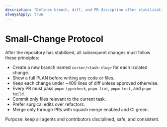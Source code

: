 ```yaml
---
description: "Defines branch, diff, and PR discipline after stabilization"
alwaysApply: true
---
```


# Small-Change Protocol

After the repository has stabilized, all subsequent changes must follow these principles:

- Create a new branch named `cursor/<task-slug>` for each isolated change.
- Show a full PLAN before writing any code or files.
- Keep each change under ~400 lines of diff unless approved otherwise.
- Every PR must pass `pnpm typecheck`, `pnpm lint`, `pnpm test`, and `pnpm build`.
- Commit only files relevant to the current task.
- Prefer surgical edits over refactors.
- Merge only through PRs with squash merge enabled and CI green.

Purpose: keep all agents and contributors disciplined, safe, and consistent.
